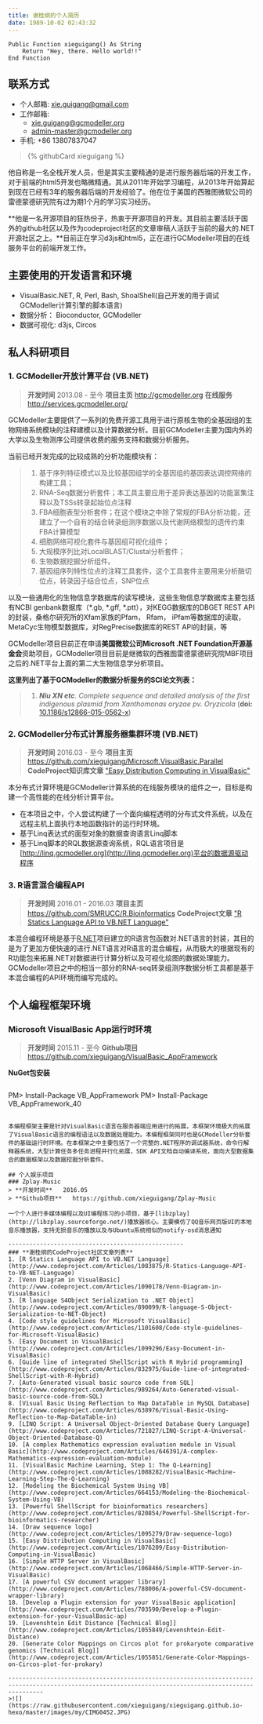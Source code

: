 ```yaml
---
title: 谢桂纲的个人简历
date: 1989-10-02 02:43:32
---
```


```vbnet
Public Function xieguigang() As String
    Return "Hey, there. Hello world!!"
End Function
```

## 联系方式
+ 个人邮箱:  [xie.guigang@gmail.com](mailto://xie.guigang@gmail.com)
+ 工作邮箱:
   + [xie.guigang@gcmodeller.org](mailto://xie.guigang@gcmodeller.org)
   + [admin-master@gcmodeller.org](mailto://admin-master@gcmodeller.org)
+ 手机: +86 13807837047

> {% githubCard xieguigang %}

他自称是一名全栈开发人员，但是其实主要精通的是进行服务器后端的开发工作，对于前端的html5开发也略微精通。其从2011年开始学习编程，从2013年开始算起到现在已经有3年的服务器后端的开发经验了。他在位于美国的西雅图微软公司的雷德蒙德研究院有过为期1个月的学习实习经历。

**他是一名开源项目的狂热份子，热衷于开源项目的开发。其目前主要活跃于国外的github社区以及作为codeproject社区的文章审稿人活跃于当前的最大的.NET开源社区之上。**目前正在学习d3js和html5，正在进行GCModeller项目的在线服务平台的前端开发工作。

## 主要使用的开发语言和环境
+ VisualBasic.NET, R, Perl, Bash, ShoalShell(自己开发的用于调试GCModeller计算引擎的脚本语言)
+ 数据分析： Bioconductor, GCModeller
+ 数据可视化: d3js, Circos

## **私人科研项目**
### 1. GCModeller开放计算平台 (VB.NET)
> **开发时间**	2013.08 - 至今
> **项目主页**	http://gcmodeller.org
> **在线服务**	http://services.gcmodeller.org/

GCModeller主要提供了一系列的免费开源工具用于进行原核生物的全基因组的生物网络系统模块的注释建模以及计算数据分析。目前GCModeller主要为国内外的大学以及生物测序公司提供收费的服务支持和数据分析服务。

当前已经开发完成的比较成熟的分析功能模块有：
> 1.	基于序列特征模式以及比较基因组学的全基因组的基因表达调控网络的构建工具；
> 2.	RNA-Seq数据分析套件；本工具主要应用于差异表达基因的功能富集注释以及TSSs转录起始位点注释
> 3.	FBA细胞表型分析套件；在这个模块之中除了常规的FBA分析功能，还建立了一个自有的结合转录组测序数据以及代谢网络模型的遗传约束FBA计算模型
> 4.	细胞网络可视化套件与基因组可视化组件；
> 5.	大规模序列比对LocalBLAST/Clustal分析套件；
> 6.	生物数据挖掘分析组件。
> 7.    基因组序列特性位点的注释工具套件，这个工具套件主要用来分析酶切位点，转录因子结合位点，SNP位点

以及一些通用化的生物信息学数据库的读写模块，这些生物信息学数据库主要包括有NCBI genbank数据库（\*.gb, \*.gff, \*.ptt），对KEGG数据库的DBGET REST API的封装，桑格尔研究所的Xfam家族的Pfam， Rfam， iPfam等数据库的读取，MetaCyc生物模型数据库，对RegPrecise数据库的REST API的封装，等

GCModeller项目目前正在申请**美国微软公司Microsoft .NET Foundation开源基金会**资助项目，GCModeller项目目前是继微软的西雅图雷德蒙德研究院MBF项目之后的.NET平台上面的第二大生物信息学分析项目。


**这里列出了基于GCModeller的数据分析服务的SCI论文列表：**
>1. *__Niu XN etc__. Complete sequence and detailed analysis of the first indigenous plasmid from Xanthomonas oryzae pv. Oryzicola* (**doi:** [10.1186/s12866-015-0562-x](http://bmcmicrobiol.biomedcentral.com/articles/10.1186/s12866-015-0562-x))

### 2. GCModeller分布式计算服务器集群环境 (VB.NET)
> **开发时间**	2016.03 - 至今
> **项目主页**  https://github.com/xieguigang/Microsoft.VisualBasic.Parallel
> **CodeProject知识库文章** ["Easy Distribution Computing in VisualBasic"](http://www.codeproject.com/Articles/1076209/Easy-Distribution-Computing-in-VisualBasic)

本分布式计算环境是GCModeller计算系统的在线服务模块的组件之一，目标是构建一个高性能的在线分析计算平台。
+ 在本项目之中，个人尝试构建了一个面向编程透明的分布式文件系统，以及在远程主机上面执行本地函数指针的运行时环境。
+ 基于Linq表达式的面型对象的数据查询语言Linq脚本
+ 基于Linq脚本的RQL数据源查询系统，RQL语言项目是[http://linq.gcmodeller.org](http://linq.gcmodeller.org)平台的数据源驱动程序


### 3. R语言混合编程API
> **开发时间**   2016.01 - 2016.03
> **项目主页**   https://github.com/SMRUCC/R.Bioinformatics
> **CodeProject文章**   ["R Statics Language API to VB.NET Language"](http://www.codeproject.com/Articles/1083875/R-Statics-Language-API-to-VB-NET-Language)

本混合编程环境是基于[R.NET](https://rdotnet.codeplex.com/)项目建立的R语言包函数对.NET语言的封装，其目的是为了更加方便快速的进行.NET语言对R语言的混合编程，从而极大的根据现有的R功能包来拓展.NET对数据进行计算分析以及可视化绘图的数据处理能力。GCModeller项目之中的相当一部分的RNA-seq转录组测序数据分析工具都是基于本混合编程的API环境而编写完成的。

## 个人编程框架环境
### Microsoft VisualBasic App运行时环境
> **开发时间**   2015.11 - 至今
> **Github项目**  https://github.com/xieguigang/VisualBasic_AppFramework

**NuGet包安装**
>```
PM> Install-Package VB_AppFramework
PM> Install-Package VB_AppFramework_40
```

本编程框架主要是针对VisualBasic语言在服务器端应用进行的拓展，本框架环境极大的拓展了VisualBasic语言的编程语法以及数据处理能力。本编程框架同时也是GCModeller分析套件的基础运行时环境。在本框架之中主要包括了一个完整的.NET程序的调试器系统，命令行解释器系统，大型计算任务多任务进程并行化拓展，SDK API文档自动编译系统，面向大型数据集合的数据框架以及数据挖掘分析套件。

## 个人娱乐项目
### Zplay-Music
> **开发时间**   2016.05
> **Github项目**   https://github.com/xieguigang/Zplay-Music

一个个人进行多媒体编程以及UI编程练习的小项目，基于[libzplay](http://libzplay.sourceforge.net/)播放器核心。主要模仿了QQ音乐网页版UI的本地音乐播放器，支持无损音乐的播放以及与Ubuntu系统相似的notify-osd消息通知

--------------------------------------------------
### **谢桂纲的CodeProject社区文章列表**
1. [R Statics Language API to VB.NET Language](http://www.codeproject.com/Articles/1083875/R-Statics-Language-API-to-VB-NET-Language)
2. [Venn Diagram in VisualBasic](http://www.codeproject.com/Articles/1090178/Venn-Diagram-in-VisualBasic)
3. [R language S4Object Serialization to .NET Object](http://www.codeproject.com/Articles/890099/R-language-S-Object-Serialization-to-NET-Object)
4. [Code style guidelines for Microsoft VisualBasic](http://www.codeproject.com/Articles/1101608/Code-style-guidelines-for-Microsoft-VisualBasic)
5. [Easy Document in VisualBasic](http://www.codeproject.com/Articles/1099296/Easy-Document-in-VisualBasic)
6. [Guide line of integrated ShellScript with R Hybrid programming](http://www.codeproject.com/Articles/832975/Guide-line-of-integrated-ShellScript-with-R-Hybrid)
7. [Auto-Generated visual basic source code from SQL](http://www.codeproject.com/Articles/989264/Auto-Generated-visual-basic-source-code-from-SQL)
8. [Visual Basic Using Reflection to Map DataTable in MySQL Database](http://www.codeproject.com/Articles/638976/Visual-Basic-Using-Reflection-to-Map-DataTable-in)
9. [LINQ Script: A Universal Object-Oriented Database Query Language](http://www.codeproject.com/Articles/721827/LINQ-Script-A-Universal-Object-Oriented-Database-Q)
10. [A complex Mathematics expression evaluation module in Visual Basic](http://www.codeproject.com/Articles/646391/A-complex-Mathematics-expression-evaluation-module)
11. [VisualBasic Machine Learning, Step 1: The Q-Learning](http://www.codeproject.com/Articles/1088282/VisualBasic-Machine-Learning-Step-The-Q-Learning)
12. [Modeling the Biochemical System Using VB](http://www.codeproject.com/Articles/664153/Modeling-the-Biochemical-System-Using-VB)
13. [Powerful ShellScript for bioinformatics researchers](http://www.codeproject.com/Articles/820854/Powerful-ShellScript-for-bioinformatics-researcher)
14. [Draw sequence logo](http://www.codeproject.com/Articles/1095279/Draw-sequence-logo)
15. [Easy Distribution Computing in VisualBasic](http://www.codeproject.com/Articles/1076209/Easy-Distribution-Computing-in-VisualBasic)
16. [Simple HTTP Server in VisualBasic](http://www.codeproject.com/Articles/1068466/Simple-HTTP-Server-in-VisualBasic)
17. [A powerful CSV document wrapper library](http://www.codeproject.com/Articles/788006/A-powerful-CSV-document-wrapper-library)
18. [Develop a Plugin extension for your VisualBasic application](http://www.codeproject.com/Articles/703590/Develop-a-Plugin-extension-for-your-VisualBasic-ap)
19. [Levenshtein Edit Distance [Technical Blog]](http://www.codeproject.com/Articles/1055849/Levenshtein-Edit-Distance)
20. [Generate Color Mappings on Circos plot for prokaryote comparative genomics [Technical Blog]](http://www.codeproject.com/Articles/1055851/Generate-Color-Mappings-on-Circos-plot-for-prokary)

------------------------------------------------------------------------------------------------------------------------------------------------------
>![](https://raw.githubusercontent.com/xieguigang/xieguigang.github.io-hexo/master/images/my/CIMG0452.JPG)